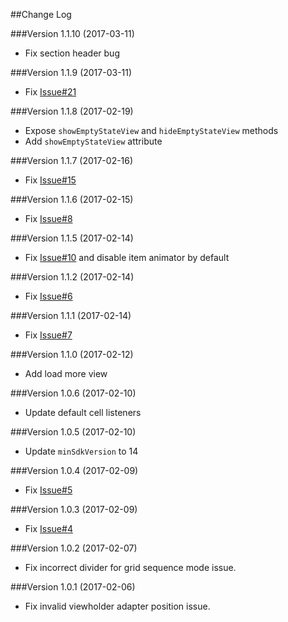##Change Log

###Version 1.1.10 (2017-03-11)
- Fix section header bug 

###Version 1.1.9 (2017-03-11)
- Fix [Issue#21](https://github.com/jaychang0917/SimpleRecyclerView/issues/21)

###Version 1.1.8 (2017-02-19)
- Expose `showEmptyStateView` and `hideEmptyStateView` methods
- Add `showEmptyStateView` attribute

###Version 1.1.7 (2017-02-16)
- Fix [Issue#15](https://github.com/jaychang0917/SimpleRecyclerView/issues/15)

###Version 1.1.6 (2017-02-15)
- Fix [Issue#8](https://github.com/jaychang0917/SimpleRecyclerView/issues/8)

###Version 1.1.5 (2017-02-14)
- Fix [Issue#10](https://github.com/jaychang0917/SimpleRecyclerView/issues/10) and disable item animator by default 

###Version 1.1.2 (2017-02-14)
- Fix [Issue#6](https://github.com/jaychang0917/SimpleRecyclerView/issues/6)

###Version 1.1.1 (2017-02-14)
- Fix [Issue#7](https://github.com/jaychang0917/SimpleRecyclerView/issues/7)

###Version 1.1.0 (2017-02-12)
- Add load more view

###Version 1.0.6 (2017-02-10)
- Update default cell listeners

###Version 1.0.5 (2017-02-10)
- Update `minSdkVersion` to 14

###Version 1.0.4 (2017-02-09)
- Fix [Issue#5](https://github.com/jaychang0917/SimpleRecyclerView/issues/5)

###Version 1.0.3 (2017-02-09)
- Fix [Issue#4](https://github.com/jaychang0917/SimpleRecyclerView/issues/4)

###Version 1.0.2 (2017-02-07)
- Fix incorrect divider for grid sequence mode issue.

###Version 1.0.1 (2017-02-06)
- Fix invalid viewholder adapter position issue.
